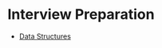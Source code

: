 # Interview Preparation

- [Data Structures](https://en.wikipedia.org/wiki/List_of_data_structures)
